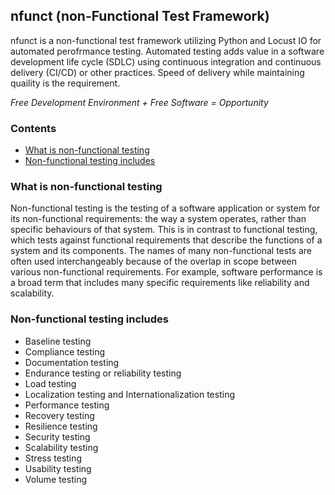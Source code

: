 ## nfunct (non-Functional Test Framework)
[//]: # (<img src="https://th.bing.com/th/id/OIP.iHbPgMP5K4WWaP2RDBD37wHaHa?w=148&h=180&c=7&o=5&pid=1.7" height="60" width="60">)

nfunct is a non-functional test framework utilizing Python and Locust IO for
automated perofrmance testing. Automated testing adds value in a software development life cycle (SDLC) using continuous integration and continuous delivery
(CI/CD) or other practices. Speed of delivery while maintaining quaility is the
requirement.

*Free Development Environment + Free Software = Opportunity*

### Contents

  * [What is non-functional testing][what_is_non-functional_testing]
  * [Non-functional testing includes][includes]

### What is non-functional testing

Non-functional testing is the testing of a software application or system for its non-functional requirements: the way a system operates, rather than specific behaviours of that system. This is in contrast to functional testing, which tests against functional requirements that describe the functions of a system and its components. The names of many non-functional tests are often used interchangeably because of the overlap in scope between various non-functional requirements. For example, software performance is a broad term that includes many specific requirements like reliability and scalability.

### Non-functional testing includes

  * Baseline testing
  * Compliance testing
  * Documentation testing
  * Endurance testing or reliability testing
  * Load testing
  * Localization testing and Internationalization testing
  * Performance testing
  * Recovery testing
  * Resilience testing
  * Security testing
  * Scalability testing
  * Stress testing
  * Usability testing
  * Volume testing

[//]: # (These are reference links used in the body of this note and get stripped out when the markdown processor does its job. There is no need to format nicely because it shouldn't be seen. Thanks SO - http://stackoverflow.com/questions/4823468/store-comments-in-markdown-syntax)

  [what_is_non-functional_testing]: <https://github.com/csmiga/funct/blob/master/README.md#what-is-non-functional-testing>
  [includes]: <https://github.com/csmiga/funct/blob/master/README.md#includes>
